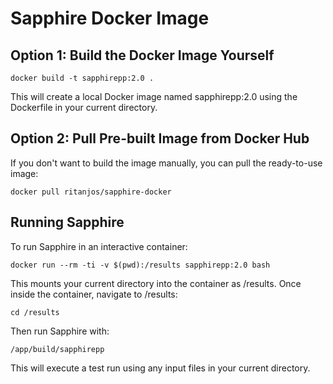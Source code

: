 # Sapphire Docker Image

## Option 1: Build the Docker Image Yourself
```
docker build -t sapphirepp:2.0 .
```
This will create a local Docker image named sapphirepp:2.0 using the Dockerfile in your current directory.

## Option 2: Pull Pre-built Image from Docker Hub

If you don't want to build the image manually, you can pull the ready-to-use image:
```
docker pull ritanjos/sapphire-docker 
```
## Running Sapphire

To run Sapphire in an interactive container:
```
docker run --rm -ti -v $(pwd):/results sapphirepp:2.0 bash
```
This mounts your current directory into the container as /results. Once inside the container, navigate to /results:
```
cd /results
```
Then run Sapphire with:
```
/app/build/sapphirepp
```
This will execute a test run using any input files in your current directory.


